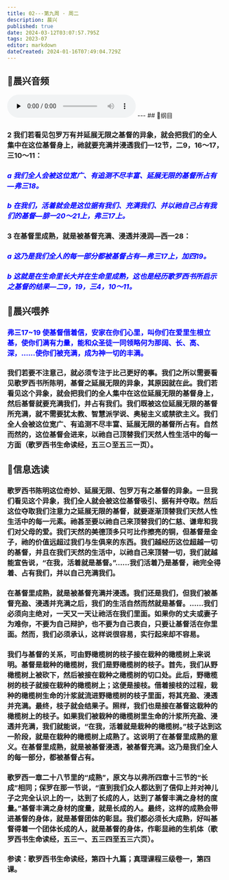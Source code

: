 ```yaml
---
title: 02---第九周 · 周二
description: 晨兴
published: true
date: 2024-03-12T03:07:57.795Z
tags: 2023-07
editor: markdown
dateCreated: 2024-01-16T07:49:04.729Z
---
```


## 🎵晨兴音频
<audio id="audio" controls="" preload="none">
      <source id="mp3" src="/2023-07/week9/week9day2.mp3">
</audio>
---
## 📖纲目

### 2 我们若看见包罗万有并延展无限之基督的异象，就会把我们的全人集中在这位基督身上，祂就要充满并浸透我们—12节，二9，16～17，三10～11：

### *<font color=blue> a 我们全人会被这位宽广、有追测不尽丰富、延展无限的基督所占有—弗三18。*</font>

### *<font color=blue> b 在我们，活着就会是这位据有我们、充满我们、并以祂自己占有我们的基督—腓一20～21上，弗三17上。*</font>

### 3 在基督里成熟，就是被基督充满、浸透并浸润—西一28：

### *<font color=blue> a 这乃是我们全人的每一部分都被基督占有—弗三17上，加四19。*</font>

### *<font color=blue> b 这就是在生命里长大并在生命里成熟，这也是经历歌罗西书所启示之基督的结果—二9，19，三4，10～11。*</font>

## 📖晨兴喂养

### <font color=blue> 弗三17~19    使基督借着信，安家在你们心里，叫你们在爱里生根立基，使你们满有力量，能和众圣徒一同领略何为那阔、长、高、深，……使你们被充满，成为神一切的丰满。</font>

### 我们若要不注意己，就必须专注于比己更好的事。我们之所以需要看见歌罗西书所陈明，基督之延展无限的异象，其原因就在此。我们若看见这个异象，就会把我们的全人集中在这位延展无限的基督身上，然后基督就要充满我们，并占有我们。我们既被这位延展无限的基督所充满，就不需要犹太教、智慧派学说、奥秘主义或禁欲主义。我们全人会被这位宽广、有追测不尽丰富、延展无限的基督所占有。自然而然的，这位基督会进来，以祂自己顶替我们天然人性生活中的每一方面（歌罗西书生命读经，五三○至五三一页）。

## 📖信息选读

### 歌罗西书陈明这位奇妙、延展无限、包罗万有之基督的异象。一旦我们看见这个异象，我们全人就会被这位基督吸引、据有并夺取。然后这位夺取我们注意力之延展无限的基督，就要逐渐顶替我们天然人性生活中的每一元素。祂甚至要以祂自己来顶替我们的仁慈、谦卑和我们对父母的爱。我们天然的美德顶多只可比作擦亮的铜，但基督是金子，祂的价值远超过我们与生俱来的东西。我们越经历这位超越一切的基督，并且在我们天然的生活中，以祂自己来顶替一切，我们就越能宣告说，“在我，活着就是基督。”……我们活着乃是基督，祂完全得着、占有我们，并以自己充满我们。

### 在基督里成熟，就是被基督充满并浸透。我们还是我们，但我们被基督充盈、浸透并充满之后，我们的生活自然而然就是基督。……我们必须向主绝对，一天又一天让祂活在我们里面。如果你的丈夫或妻子为难你，不要为自己辩护，也不要为自己表白，只要让基督活在你里面。然而，我们必须承认，这样说很容易，实行起来却不容易。

### 我们与基督的关系，可由野橄榄树的枝子接在栽种的橄榄树上来说明。基督是栽种的橄榄树，我们是野橄榄树的枝子。首先，我们从野橄榄树上被砍下，然后被接在栽种之橄榄树的切口处。此后，野橄榄树的枝子就接在栽种的橄榄树上；这便是接枝。借着接枝的过程，栽种的橄榄树生命的汁浆就流进野橄榄树的枝子里面，将其充盈、浸透并充满。最终，枝子就会结果子。照样，我们也是接在基督这栽种的橄榄树上的枝子。如果我们被栽种的橄榄树里生命的汁浆所充盈、浸透并充满，我们就能说，“在我，活着就是栽种的橄榄树。”枝子达到这一阶段，就是在栽种的橄榄树上成熟了。这说明了在基督里成熟的意义。在基督里成熟，就是被基督浸透，被基督充满。这乃是我们全人的每一部分，都被基督占有。

### 歌罗西一章二十八节里的“成熟”，原文与以弗所四章十三节的“长成”相同；保罗在那一节说，“直到我们众人都达到了信仰上并对神儿子之完全认识上的一，达到了长成的人，达到了基督丰满之身材的度量。”基督丰满之身材的度量，就是长成的人。最终，这样的成熟会带进基督的身体，就是基督团体的彰显。我们都必须长大成熟，好叫基督得着一个团体长成的人，就是基督的身体，作彰显祂的生机体（歌罗西书生命读经，五三一、五三四至五三六页）。

### 参读：歌罗西书生命读经，第四十九篇；真理课程三级卷一，第四课。
<!-- Google tag (gtag.js) -->
<script async src="https://www.googletagmanager.com/gtag/js?id=G-1P8709Z16T"></script>
<script>
  window.dataLayer = window.dataLayer || [];
  function gtag(){dataLayer.push(arguments);}
  gtag('js', new Date());

  gtag('config', 'G-1P8709Z16T');
</script>